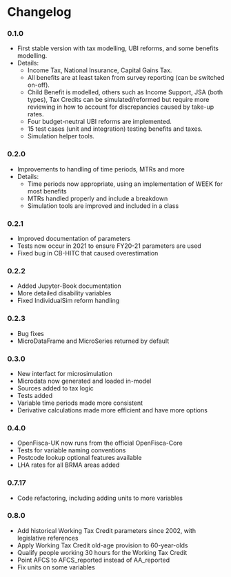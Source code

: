 # Changelog

### 0.1.0

* First stable version with tax modelling, UBI reforms, and some benefits modelling.
* Details:
  + Income Tax, National Insurance, Capital Gains Tax.
  + All benefits are at least taken from survey reporting (can be switched on-off).
  + Child Benefit is modelled, others such as Income Support, JSA (both types), Tax Credits can be simulated/reformed but require more reviewing in how to account for discrepancies caused by take-up rates.
  + Four budget-neutral UBI reforms are implemented.
  + 15 test cases (unit and integration) testing benefits and taxes.
  + Simulation helper tools.

### 0.2.0

* Improvements to handling of time periods, MTRs and more
* Details:
  + Time periods now appropriate, using an implementation of WEEK for most benefits
  + MTRs handled properly and include a breakdown
  + Simulation tools are improved and included in a class

### 0.2.1

* Improved documentation of parameters
* Tests now occur in 2021 to ensure FY20-21 parameters are used
* Fixed bug in CB-HITC that caused overestimation

### 0.2.2

* Added Jupyter-Book documentation
* More detailed disability variables
* Fixed IndividualSim reform handling

### 0.2.3

* Bug fixes
* MicroDataFrame and MicroSeries returned by default

### 0.3.0

* New interfact for microsimulation
* Microdata now generated and loaded in-model
* Sources added to tax logic
* Tests added
* Variable time periods made more consistent
* Derivative calculations made more efficient and have more options

### 0.4.0

* OpenFisca-UK now runs from the official OpenFisca-Core
* Tests for variable naming conventions
* Postcode lookup optional features available
* LHA rates for all BRMA areas added

### 0.7.17

* Code refactoring, including adding units to more variables

### 0.8.0

* Add historical Working Tax Credit parameters since 2002, with legislative references
* Apply Working Tax Credit old-age provision to 60-year-olds
* Qualify people working 30 hours for the Working Tax Credit
* Point AFCS to AFCS_reported instead of AA_reported
* Fix units on some variables
